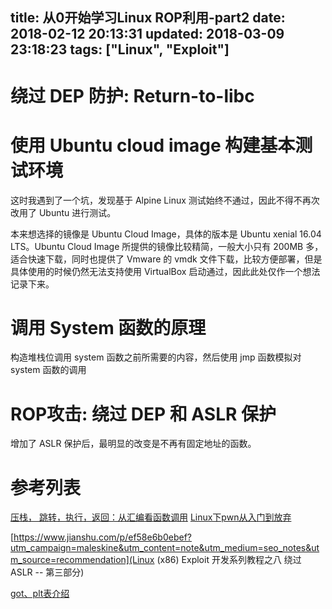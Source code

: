 title: 从0开始学习Linux ROP利用-part2
date: 2018-02-12 20:13:31
updated: 2018-03-09 23:18:23
tags: ["Linux", "Exploit"]
---

# 绕过 DEP 防护: Return-to-libc

# 使用 Ubuntu cloud image 构建基本测试环境

这时我遇到了一个坑，发现基于 Alpine Linux 测试始终不通过，因此不得不再次改用了 Ubuntu 进行测试。

本来想选择的镜像是 Ubuntu Cloud Image，具体的版本是 Ubuntu xenial 16.04 LTS。Ubuntu Cloud Image 所提供的镜像比较精简，一般大小只有 200MB 多，适合快速下载，同时也提供了 Vmware 的 vmdk 文件下载，比较方便部署，但是具体使用的时候仍然无法支持使用 VirtualBox 启动通过，因此此处仅作一个想法记录下来。

# 调用 System 函数的原理

构造堆栈位调用 system 函数之前所需要的内容，然后使用 jmp 函数模拟对 system 函数的调用

# ROP攻击: 绕过 DEP 和 ASLR 保护

增加了 ASLR 保护后，最明显的改变是不再有固定地址的函数。

# 参考列表

[压栈， 跳转，执行，返回：从汇编看函数调用](https://www.jianshu.com/p/594357dff57e)
[Linux下pwn从入门到放弃](https://xz.aliyun.com/t/1803)

[https://www.jianshu.com/p/ef58e6b0ebef?utm_campaign=maleskine&utm_content=note&utm_medium=seo_notes&utm_source=recommendation](Linux (x86) Exploit 开发系列教程之八 绕过 ASLR -- 第三部分)

[got、plt表介绍](https://introspelliam.github.io/2017/08/03/pwn/got%E3%80%81plt%E8%A1%A8%E4%BB%8B%E7%BB%8D/)